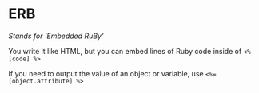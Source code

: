 # ERB

*Stands for 'Embedded RuBy'*

You write it like HTML, but you can embed lines of Ruby code inside of `<% [code] %>`

If you need to output the value of an object or variable, use `<%= [object.attribute] %>`
